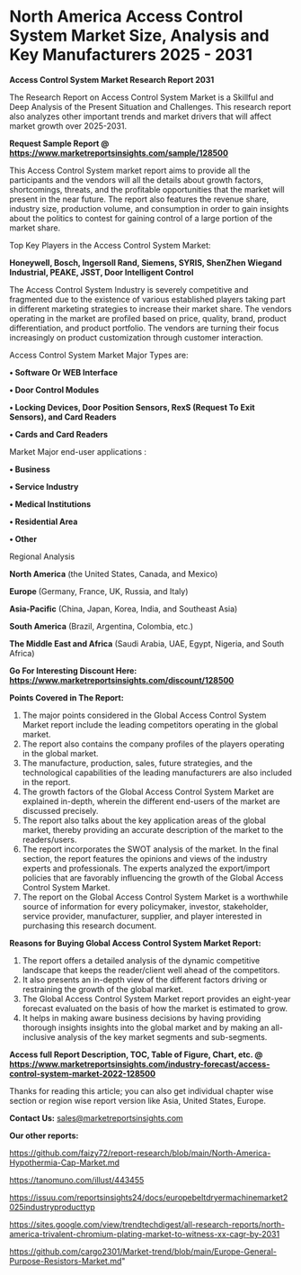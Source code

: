 # North America Access Control System Market Size, Analysis and Key Manufacturers 2025 - 2031

<strong>Access Control System Market Research Report 2031</strong>

The Research Report on Access Control System Market is a Skillful and Deep Analysis of the Present Situation and Challenges. This research report also analyzes other important trends and market drivers that will affect market growth over 2025-2031.

<strong>Request Sample Report @ <a href=https://www.marketreportsinsights.com/sample/128500>https://www.marketreportsinsights.com/sample/128500</a></strong>

This Access Control System market report aims to provide all the participants and the vendors will all the details about growth factors, shortcomings, threats, and the profitable opportunities that the market will present in the near future. The report also features the revenue share, industry size, production volume, and consumption in order to gain insights about the politics to contest for gaining control of a large portion of the market share.

Top Key Players in the Access Control System Market:

<strong>Honeywell, Bosch, Ingersoll Rand, Siemens, SYRIS, ShenZhen Wiegand Industrial, PEAKE, JSST, Door Intelligent Control</strong>

The Access Control System Industry is severely competitive and fragmented due to the existence of various established players taking part in different marketing strategies to increase their market share. The vendors operating in the market are profiled based on price, quality, brand, product differentiation, and product portfolio. The vendors are turning their focus increasingly on product customization through customer interaction.

Access Control System Market Major Types are:

<strong>• Software Or WEB Interface

• Door Control Modules

• Locking Devices, Door Position Sensors, RexS (Request To Exit Sensors), and Card Readers

• Cards and Card Readers</strong>

Market Major end-user applications :

<strong>• Business

• Service Industry

• Medical Institutions

• Residential Area

• Other</strong>

Regional Analysis

</u><strong><b>North America</b></strong> (the United States, Canada, and Mexico)

<strong><b>Europe </b></strong>(Germany, France, UK, Russia, and Italy)

<strong><b>Asia-Pacific</b></strong> (China, Japan, Korea, India, and Southeast Asia)

<strong><b>South America</b></strong> (Brazil, Argentina, Colombia, etc.)

<strong><b>The Middle East and Africa</b></strong> (Saudi Arabia, UAE, Egypt, Nigeria, and South Africa)

<strong>Go For Interesting Discount Here: <a href=https://www.marketreportsinsights.com/discount/128500>https://www.marketreportsinsights.com/discount/128500</a></strong>

<strong>Points Covered in The Report:</strong>
<ol>
  <li>The major points considered in the Global Access Control System Market report include the leading competitors operating in the global market.</li>
  <li>The report also contains the company profiles of the players operating in the global market.</li>
  <li>The manufacture, production, sales, future strategies, and the technological capabilities of the leading manufacturers are also included in the report.</li>
  <li>The growth factors of the Global Access Control System Market are explained in-depth, wherein the different end-users of the market are discussed precisely.</li>
  <li>The report also talks about the key application areas of the global market, thereby providing an accurate description of the market to the readers/users.</li>
  <li>The report incorporates the SWOT analysis of the market. In the final section, the report features the opinions and views of the industry experts and professionals. The experts analyzed the export/import policies that are favorably influencing the growth of the Global Access Control System Market.</li>
  <li>The report on the Global Access Control System Market is a worthwhile source of information for every policymaker, investor, stakeholder, service provider, manufacturer, supplier, and player interested in purchasing this research document.</li>
</ol>
<strong>Reasons for Buying Global Access Control System Market Report:</strong>

<ol>
  <li>The report offers a detailed analysis of the dynamic competitive landscape that keeps the reader/client well ahead of the competitors.</li>
  <li>It also presents an in-depth view of the different factors driving or restraining the growth of the global market.</li>
  <li>The Global Access Control System Market report provides an eight-year forecast evaluated on the basis of how the market is estimated to grow.</li>
  <li>It helps in making aware business decisions by having providing thorough insights insights into the global market and by making an all-inclusive analysis of the key market segments and sub-segments.</li>
</ol>
<strong>Access full Report Description, TOC, Table of Figure, Chart, etc. @ <a href=https://www.marketreportsinsights.com/industry-forecast/access-control-system-market-2022-128500>https://www.marketreportsinsights.com/industry-forecast/access-control-system-market-2022-128500</a></strong>


Thanks for reading this article; you can also get individual chapter wise section or region wise report version like Asia, United States, Europe.

<strong>Contact Us:</strong>
sales@marketreportsinsights.com

<strong>Our other reports:</strong>

<a href=https://github.com/faizy72/report-research/blob/main/North-America-Hypothermia-Cap-Market.md>https://github.com/faizy72/report-research/blob/main/North-America-Hypothermia-Cap-Market.md</a>

<a href=https://tanomuno.com/illust/443455>https://tanomuno.com/illust/443455</a>

<a href=https://issuu.com/reportsinsights24/docs/europebeltdryermachinemarket2025industryproducttyp>https://issuu.com/reportsinsights24/docs/europebeltdryermachinemarket2025industryproducttyp</a>

<a href=https://sites.google.com/view/trendtechdigest/all-research-reports/north-america-trivalent-chromium-plating-market-to-witness-xx-cagr-by-2031>https://sites.google.com/view/trendtechdigest/all-research-reports/north-america-trivalent-chromium-plating-market-to-witness-xx-cagr-by-2031</a>

<a href=https://github.com/cargo2301/Market-trend/blob/main/Europe-General-Purpose-Resistors-Market.md>https://github.com/cargo2301/Market-trend/blob/main/Europe-General-Purpose-Resistors-Market.md</a>"

